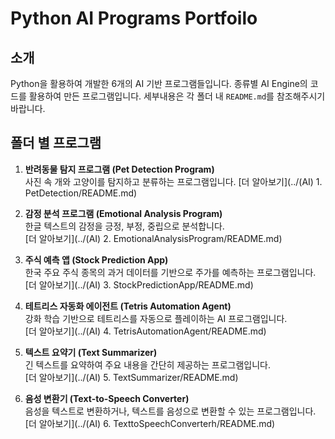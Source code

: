 # Python AI Programs Portfoilo

## 소개
Python을 활용하여 개발한 6개의 AI 기반 프로그램들입니다. 종류별 AI Engine의 코드를 활용하여 만든 프로그램입니다. 세부내용은 각 폴더 내 `README.md`를 참조해주시기 바랍니다.

## 폴더 별 프로그램
1. **반려동물 탐지 프로그램 (Pet Detection Program)**  
   사진 속 개와 고양이를 탐지하고 분류하는 프로그램입니다.
   [더 알아보기](../(AI) 1. PetDetection/README.md)

2. **감정 분석 프로그램 (Emotional Analysis Program)**  
   한글 텍스트의 감정을 긍정, 부정, 중립으로 분석합니다.  
   [더 알아보기](../(AI) 2. EmotionalAnalysisProgram/README.md)

3. **주식 예측 앱 (Stock Prediction App)**  
   한국 주요 주식 종목의 과거 데이터를 기반으로 주가를 예측하는 프로그램입니다.  
   [더 알아보기](../(AI) 3. StockPredictionApp/README.md)

4. **테트리스 자동화 에이전트 (Tetris Automation Agent)**  
   강화 학습 기반으로 테트리스를 자동으로 플레이하는 AI 프로그램입니다.  
   [더 알아보기](../(AI) 4. TetrisAutomationAgent/README.md)

5. **텍스트 요약기 (Text Summarizer)**  
   긴 텍스트를 요약하여 주요 내용을 간단히 제공하는 프로그램입니다.  
   [더 알아보기](../(AI) 5. TextSummarizer/README.md)

6. **음성 변환기 (Text-to-Speech Converter)**  
   음성을 텍스트로 변환하거나, 텍스트를 음성으로 변환할 수 있는 프로그램입니다.  
   [더 알아보기](../(AI) 6. TexttoSpeechConverterh/README.md)
